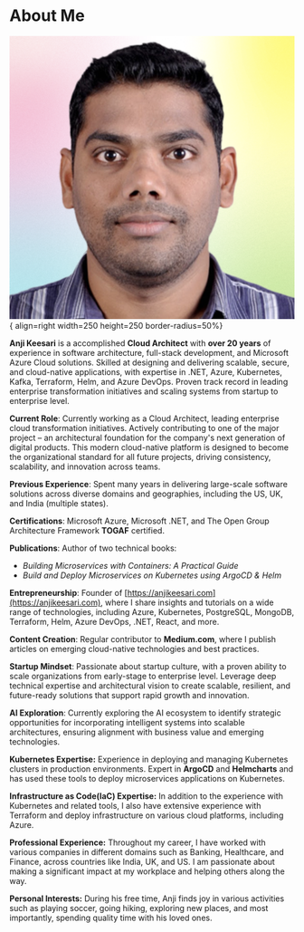 
# **About Me**

![image.jpg](images/anji-pic2.png){ align=right width=250 height=250 border-radius=50%}

**Anji Keesari** is a accomplished **Cloud Architect** with **over 20 years** of experience in software architecture, full-stack development, and Microsoft Azure Cloud solutions. Skilled at designing and delivering scalable, secure, and cloud-native applications, with expertise in .NET, Azure, Kubernetes, Kafka, Terraform, Helm, and Azure DevOps. Proven track record in leading enterprise transformation initiatives and scaling systems from startup to enterprise level.

**Current Role**: Currently working as a Cloud Architect, leading enterprise cloud transformation initiatives. Actively contributing to one of the major project – an architectural foundation for the company's next generation of digital products. This modern cloud-native platform is designed to become the organizational standard for all future projects, driving consistency, scalability, and innovation across teams.

**Previous Experience**: Spent many years in delivering large-scale software solutions across diverse domains and geographies, including the US, UK, and India (multiple states).

**Certifications**: Microsoft Azure, Microsoft .NET, and  The Open Group Architecture Framework **TOGAF** certified.

**Publications**: Author of two technical books:

*  _Building Microservices with Containers: A Practical Guide_        
*   _Build and Deploy Microservices on Kubernetes using ArgoCD & Helm_
        
**Entrepreneurship**: Founder of [https://anjikeesari.com](https://anjikeesari.com), where I share insights and tutorials on a wide range of technologies, including Azure, Kubernetes, PostgreSQL, MongoDB, Terraform, Helm, Azure DevOps, .NET, React, and more.

**Content Creation**: Regular contributor to **Medium.com**, where I publish articles on emerging cloud-native technologies and best practices.
    
**Startup Mindset**: Passionate about startup culture, with a proven ability to scale organizations from early-stage to enterprise level. Leverage deep technical expertise and architectural vision to create scalable, resilient, and future-ready solutions that support rapid growth and innovation.
    
**AI Exploration**: Currently exploring the AI ecosystem to identify strategic opportunities for incorporating intelligent systems into scalable architectures, ensuring alignment with business value and emerging technologies.

**Kubernetes Expertise:** Experience in deploying and managing Kubernetes clusters in production environments. Expert in **ArgoCD** and **Helmcharts** and has used these tools to deploy microservices applications on Kubernetes. 

**Infrastructure as Code(IaC) Expertise:** In addition to the experience with Kubernetes and related tools, I also have extensive experience with Terraform and deploy infrastructure on various cloud platforms, including Azure.


<!-- 
Anji has recently been involved in developing **multi-tenant** applications while also focusing on infrastructure automation (**IaC**). He leverages tools like Terraform and Azure DevOps to streamline the process.
-->

**Professional Experience:** Throughout my career, I have worked with various companies in different domains such as Banking, Healthcare, and Finance, across countries like India, UK, and US. I am passionate about making a significant impact at my workplace and helping others along the way.

**Personal Interests:** During his free time, Anji finds joy in various activities such as playing soccer, going hiking, exploring new places, and most importantly, spending quality time with his loved ones.
